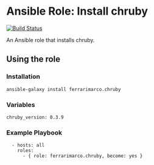 # Ansible Role: Install chruby
[![Build Status](https://travis-ci.org/ferrarimarco/ansible-role-chruby.svg?branch=master)](https://travis-ci.org/ferrarimarco/ansible-role-chruby)

An Ansible role that installs chruby.

## Using the role
### Installation
```
ansible-galaxy install ferrarimarco.chruby
```

### Variables
```
chruby_version: 0.3.9
```

### Example Playbook
```
  - hosts: all
    roles:
      - { role: ferrarimarco.chruby, become: yes }
```
